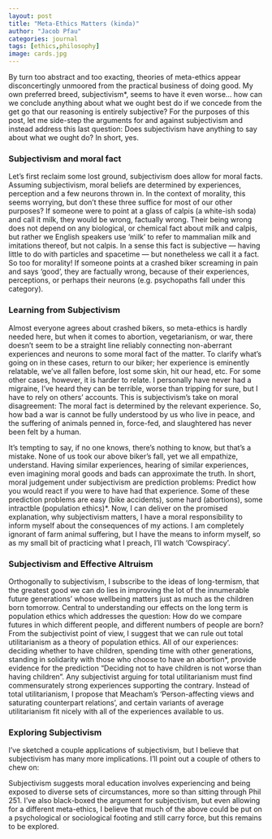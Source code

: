 ```yaml
---
layout: post
title: "Meta-Ethics Matters (kinda)"
author: "Jacob Pfau"
categories: journal
tags: [ethics,philosophy]
image: cards.jpg
---
```


By turn too abstract and too exacting, theories of meta-ethics appear disconcertingly unmoored from the practical business of doing good. My own preferred breed, subjectivism*, seems to have it even worse… how can we conclude anything about what we ought best do if we concede from the get go that our reasoning is entirely subjective? For the purposes of this post, let me side-step the arguments for and against subjectivism and instead address this last question: Does subjectivism have anything to say about what we ought do? In short, yes.

### Subjectivism and moral fact
Let’s first reclaim some lost ground, subjectivism does allow for moral facts. Assuming subjectivism, moral beliefs are determined by experiences, perception and a few neurons thrown in. In the context of morality, this seems worrying, but don’t these three suffice for most of our other purposes? If someone were to point at a glass of calpis (a white-ish soda) and call it milk, they would be wrong, factually wrong. Their being wrong does not depend on any biological, or chemical fact about milk and calpis, but rather we English speakers use ‘milk’ to refer to mammalian milk and imitations thereof, but not calpis. In a sense this fact is subjective — having little to do with particles and spacetime — but nonetheless we call it a fact. So too for morality! If someone points at a crashed biker screaming in pain and says ‘good’, they are factually wrong, because of their experiences, perceptions, or perhaps their neurons (e.g. psychopaths fall under this category). 

### Learning from Subjectivism
Almost everyone agrees about crashed bikers, so meta-ethics is hardly needed here, but when it comes to abortion, vegetarianism, or war, there doesn’t seem to be a straight line reliably connecting non-aberrant experiences and neurons to some moral fact of the matter. To clarify what’s going on in these cases, return to our biker; her experience is eminently relatable, we’ve all fallen before, lost some skin, hit our head, etc. For some other cases, however, it is harder to relate. I personally have never had a migraine, I’ve heard they can be terrible, worse than tripping for sure, but I have to rely on others’ accounts. This is subjectivism’s take on moral disagreement: The moral fact is determined by the relevant experience. So, how bad a war is cannot be fully understood by us who live in peace, and the suffering of animals penned in, force-fed, and slaughtered has never been felt by a human. 
    
It’s tempting to say, if no one knows, there’s nothing to know, but that’s a mistake. None of us took our above biker’s fall, yet we all empathize, understand. Having similar experiences, hearing of similar experiences, even imagining moral goods and bads can approximate the truth. In short, moral judgement under subjectivism are prediction problems: Predict how you would react if you were to have had that experience. Some of these prediction problems are easy (bike accidents), some hard (abortions), some intractble (population ethics)*. Now, I can deliver on the promised explanation, why subjectivism matters, I have a moral responsibility to inform myself about the consequences of my actions. I am completely ignorant of farm animal suffering, but I have the means to inform myself, so as my small bit of practicing what I preach, I’ll watch ‘Cowspiracy’.

### Subjectivism and Effective Altruism
Orthogonally to subjectivism, I subscribe to the ideas of long-termism, that the greatest good we can do lies in improving the lot of the innumerable future generations’ whose wellbeing matters just as much as the children born tomorrow. Central to understanding our effects on the long term is population ethics which addresses the question: How do we compare futures in which different people, and different numbers of people are born? From the subjectivist point of view, I suggest that we can rule out total utilitarianism as a theory of population ethics. All of our experiences: deciding whether to have children, spending time with other generations, standing in solidarity with those who choose to have an abortion*, provide evidence for the prediction “Deciding not to have children is not worse than having children”. Any subjectivist arguing for total utilitarianism must find commensurately strong experiences supporting the contrary. Instead of total utilitarianism, I propose that Meacham’s ‘Person-affecting views and saturating counterpart relations’, and certain variants of average utilitarianism fit nicely with all of the experiences available to us.

### Exploring Subjectivism
I’ve sketched a couple applications of subjectivism, but I believe that subjectivism has many more implications. I’ll point out a couple of others to chew on:

Subjectivism suggests moral education involves experiencing and being exposed to diverse sets of circumstances, more so than sitting through Phil 251. I’ve also black-boxed the argument for subjectivism, but even allowing for a different meta-ethics, I believe that much of the above could be put on a psychological or sociological footing and still carry force, but this remains to be explored.

